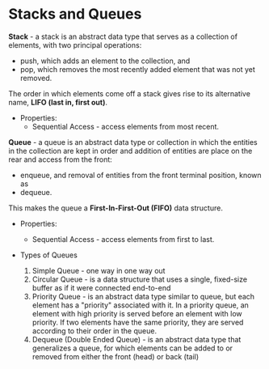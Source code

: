 # Stacks and Queues

**Stack** - a stack is an abstract data type that serves as a collection of elements, with two principal operations:

* push, which adds an element to the collection, and
* pop, which removes the most recently added element that was not yet removed.

The order in which elements come off a stack gives rise to its alternative name, **LIFO (last in, first out)**.

* Properties:
    * Sequential Access - access elements from most recent.

**Queue** - a queue is an abstract data type or collection in which the entities in the collection are kept in order and
 addition of entities are place on the rear and access from the front:
 
* enqueue, and removal of entities from the front terminal position, known as 
* dequeue. 

This makes the queue a **First-In-First-Out (FIFO)** data structure. 

* Properties:
    * Sequential Access - access elements from first to last.
    
* Types of Queues

    1. Simple Queue - one way in one way out
    2. Circular Queue - is a data structure that uses a single, fixed-size buffer as if it were connected end-to-end 
    3. Priority Queue - is an abstract data type similar to queue, but each element has a "priority" associated with it. In a priority queue, an element with high priority is served before an element with low priority. If two elements have the same priority, they are served according to their order in the queue.
    4. Dequeue (Double Ended Queue) - is an abstract data type that generalizes a queue, for which elements can be added to or removed from either the front (head) or back (tail)

